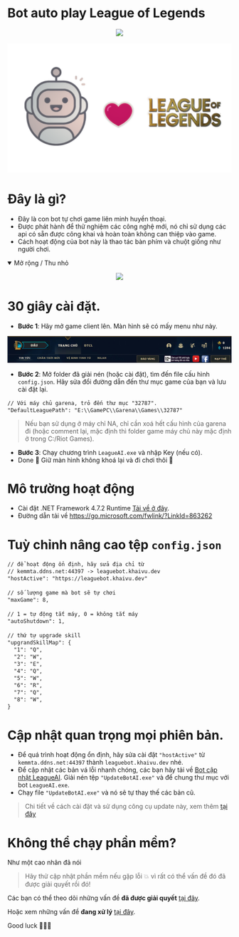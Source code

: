 Bot auto play League of Legends
==========

<p align="center">
  <img src="https://readme-typing-svg.herokuapp.com?color=%2336BCF7&center=true&vCenter=true&width=380&lines=Bot+AI+League+of+Legends">
</p>
<p align="center">
  <img src="./Assets/LOLBot.png">
</p>

Đây là gì?
==========
- Đây là con bot tự chơi game liên minh huyền thoại.
- Được phát hành để thử nghiệm các công nghệ mới, nó chỉ sử dụng các api có sẵn được công khai và hoàn toàn không can thiệp vào game.
- Cách hoạt động của bot này là thao tác bàn phím và chuột giống như người chơi.
<details open>
  <summary>Mở rộng / Thu nhỏ</summary>
  <p align="center">
    <img src="./Assets/example.gif">
  </p>
</details>


30 giây cài đặt.
===========
- **Bước 1**: Hãy mở game client lên. Màn hình sẽ có mấy menu như này.
<p align="center">
  <img src="./Assets/dashboard.PNG">
</p>

- **Bước 2**: Mở folder đã giải nén (hoặc cài đặt), tìm đến file cấu hình ```config.json```. Hãy sửa đổi đường dẫn đến thư mục game của bạn và lưu cài đặt lại.
```
// Với máy chủ garena, trỏ đến thư mục "32787".
"DefaultLeaguePath": "E:\\GamePC\\Garena\\Games\\32787"
```
> Nếu bạn sử dụng ở máy chỉ NA, chỉ cần xoá hết cấu hình của garena đi (hoặc comment lại, mặc định thì folder game máy chủ này mặc định ở trong C:/Riot Games).

- **Bước 3**: Chạy chương trình ```LeagueAI.exe``` và nhập Key (nếu có).
- Done 🎉 Giữ màn hình không khoá lại và đi chơi thôi 💃

Mô trường hoạt động
===========
- Cài đặt .NET Framework 4.7.2 Runtime [Tải về ở đây](https://go.microsoft.com/fwlink/?LinkId=863262).
- Đường dẫn tải về https://go.microsoft.com/fwlink/?LinkId=863262

Tuỳ chỉnh nâng cao tệp ```config.json```
===========
```
// để hoạt động ổn định, hãy sửa địa chỉ từ
// kemmta.ddns.net:44397 -> leaguebot.khaivu.dev
"hostActive": "https://leaguebot.khaivu.dev"

// số lượng game mà bot sẽ tự chơi
"maxGame": 8,

// 1 = tự động tắt máy, 0 = không tắt máy
"autoShutdown": 1,

// thứ tự upgrade skill
"upgrandSkillMap": {
  "1": "Q",
  "2": "W",
  "3": "E",
  "4": "Q",
  "5": "W",
  "6": "R",
  "7": "Q",
  "8": "W",
}
```

Cập nhật quan trọng mọi phiên bản.
===========
- Để quá trình hoạt động ổn định, hãy sửa cài đặt ```"hostActive"``` từ ```kemmta.ddns.net:44397``` thành ```leaguebot.khaivu.dev``` nhé.
- Để cập nhật các bản vá lỗi nhanh chóng, các bạn hãy tải về [Bot cập nhật LeagueAI](https://github.com/kgemas/Tool-Update-LeagueAI/releases/download/v1.0.0/UpdateBotAI.zip). Giải nén tệp ```"UpdateBotAI.exe"``` và để chung thư mục với bot ```LeagueAI.exe```.
- Chạy file ```"UpdateBotAI.exe"``` và nó sẽ tự thay thế các bản cũ.
> Chi tiết về cách cài đặt và sử dụng công cụ update này, xem thêm [tại đây](https://github.com/kgemas/Tool-Update-LeagueAI)

Không thể chạy phần mềm?
===
Như một cao nhân đã nói
> Hãy thử cập nhật phần mềm nếu gặp lỗi 💥 vì rất có thể vấn đề đó đã được giải quyết rồi đó!

Các bạn có thể theo dõi những vấn đề **đã được giải quyết** [tại đây](https://github.com/kgemas/League-AI/issues?q=is%3Aissue+is%3Aclosed).

Hoặc xem những vấn đề **đang xử lý** [tại đây](https://github.com/kgemas/League-AI/issues?q=is%3Aopen+is%3Aissue).

Good luck 🐱‍👤🎶